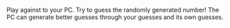 Play against to your PC. Try to guess the randomly generated number!
The PC can generate better guesses through your guesses and its own guesses.
